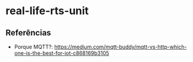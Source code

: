 # real-life-rts-unit

## Referências

- Porque MQTT?: https://medium.com/mqtt-buddy/mqtt-vs-http-which-one-is-the-best-for-iot-c868169b3105
